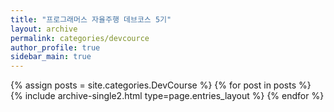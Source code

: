```yaml
---
title: "프로그래머스 자율주행 데브코스 5기"
layout: archive
permalink: categories/devcource
author_profile: true
sidebar_main: true
---
```


{% assign posts = site.categories.DevCourse %}
{% for post in posts %} {% include archive-single2.html type=page.entries_layout %} {% endfor %}